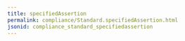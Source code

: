 ```yaml
---
title: specifiedAssertion
permalink: compliance/Standard.specifiedAssertion.html
jsonid: compliance_standard_specifiedassertion
---
```

